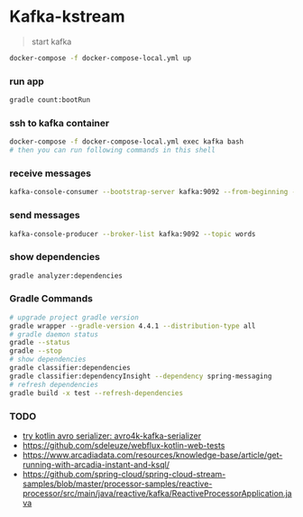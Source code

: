 Kafka-kstream
=============

> start kafka
```bash
docker-compose -f docker-compose-local.yml up
```

### run app
```bash
gradle count:bootRun
```

### ssh to kafka container
```bash
docker-compose -f docker-compose-local.yml exec kafka bash
# then you can run following commands in this shell
```

### receive messages
```bash
kafka-console-consumer --bootstrap-server kafka:9092 --from-beginning --property print.key=true --topic counts
```

### send messages
```bash
kafka-console-producer --broker-list kafka:9092 --topic words
```
 
### show dependencies
```bash
gradle analyzer:dependencies
```


### Gradle Commands
```bash
# upgrade project gradle version
gradle wrapper --gradle-version 4.4.1 --distribution-type all
# gradle daemon status 
gradle --status
gradle --stop
# show dependencies
gradle classifier:dependencies
gradle classifier:dependencyInsight --dependency spring-messaging
# refresh dependencies
gradle build -x test --refresh-dependencies 
```

### TODO
* [try kotlin avro serializer: avro4k-kafka-serializer](https://github.com/thake/avro4k-kafka-serializer)
* https://github.com/sdeleuze/webflux-kotlin-web-tests
* https://www.arcadiadata.com/resources/knowledge-base/article/get-running-with-arcadia-instant-and-ksql/
* https://github.com/spring-cloud/spring-cloud-stream-samples/blob/master/processor-samples/reactive-processor/src/main/java/reactive/kafka/ReactiveProcessorApplication.java
